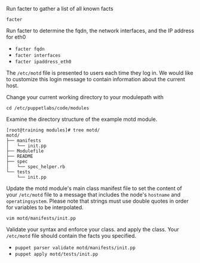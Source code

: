 Run facter to gather a list of all known facts

<code>facter</code>

Run facter to determine the fqdn, the network interfaces, and the IP address for eth0

* <code>facter fqdn</code>
* <code>facter interfaces</code>
* <code>facter ipaddress_eth0</code>

The <code>/etc/motd</code> file is presented to users each time they log in. We would like to customize this login message to contain information about the current host.

Change your current working directory to your modulepath with

<code>cd /etc/puppetlabs/code/modules</code>

Examine the directory structure of the example motd module.

<pre><code>[root@training modules]# tree motd/
motd/
├── manifests
│   └── init.pp
├── Modulefile
├── README
├── spec
│   └── spec_helper.rb
└── tests
    └── init.pp</code></pre>
Update the motd module's main class manifest file to set the content of your <code>/etc/motd</code> file to a message that includes the node's <code>hostname</code> and <code>operatingsystem</code>. Please note that strings must use double quotes in order for variables to be interpolated.

<code>vim motd/manifests/init.pp</code>

Validate your syntax and enforce your class. and apply the class. Your <code>/etc/motd</code> file should contain the facts you specified.

* <code>puppet parser validate motd/manifests/init.pp</code>
* <code>puppet apply motd/tests/init.pp</code>